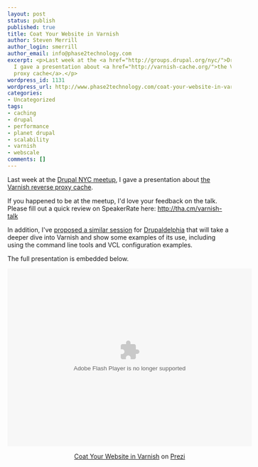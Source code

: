 ```yaml
---
layout: post
status: publish
published: true
title: Coat Your Website in Varnish
author: Steven Merrill
author_login: smerrill
author_email: info@phase2technology.com
excerpt: <p>Last week at the <a href="http://groups.drupal.org/nyc/">Drupal NYC meetup</a>,
  I gave a presentation about <a href="http://varnish-cache.org/">the Varnish reverse
  proxy cache</a>.</p>
wordpress_id: 1131
wordpress_url: http://www.phase2technology.com/coat-your-website-in-varnish/
categories:
- Uncategorized
tags:
- caching
- drupal
- performance
- planet drupal
- scalability
- varnish
- webscale
comments: []
---
```

<p>Last week at the <a href="http://groups.drupal.org/nyc/">Drupal NYC meetup</a>, I gave a presentation about <a href="http://varnish-cache.org/">the Varnish reverse proxy cache</a>.</p></p>
<p><!--break--></p></p>
<p>If you happened to be at the meetup, I'd love your feedback on the talk. Please fill out a quick review on SpeakerRate here: <a href="http://tha.cm/varnish-talk" title="http://tha.cm/varnish-talk">http://tha.cm/varnish-talk</a></p></p>
<p>In addition, I've <a href="http://www.drupaldelphia.com/sessions/coat-your-website-varnish">proposed a similar session</a> for <a href="http://www.drupaldelphia.com/">Drupaldelphia</a> that will take a deeper dive into Varnish and show some examples of its use, including using the command line tools and VCL configuration examples.</p></p>
<p>The full presentation is embedded below.</p></p>
<div class="prezi-player">
<style type="text/css" media="screen">.prezi-player { width: 550px; } .prezi-player-links { text-align: center; }</style><object id="prezi_fiifbaoxj0za" name="prezi_fiifbaoxj0za" classid="clsid:D27CDB6E-AE6D-11cf-96B8-444553540000" width="550" height="400"><param name="movie" value="http://prezi.com/bin/preziloader.swf" /><param name="allowfullscreen" value="true" /><param name="allowscriptaccess" value="always" /><param name="bgcolor" value="#ffffff" /><param name="flashvars" value="prezi_id=fiifbaoxj0za&lock_to_path=1&color=ffffff&autoplay=no&autohide_ctrls=0" /><embed id="preziEmbed_fiifbaoxj0za" name="preziEmbed_fiifbaoxj0za" src="http://prezi.com/bin/preziloader.swf" type="application/x-shockwave-flash" allowfullscreen="true" allowscriptaccess="always" width="550" height="400" bgcolor="#ffffff" flashvars="prezi_id=fiifbaoxj0za&lock_to_path=1&color=ffffff&autoplay=no&autohide_ctrls=0"></embed></object>
<div class="prezi-player-links">
<p><a title="Why you should consider Varnish to make your Drupal website FAST." href="http://prezi.com/fiifbaoxj0za/coat-your-website-in-varnish/">Coat Your Website in Varnish</a> on <a href="http://prezi.com">Prezi</a></p><br />
</div><br />
</div></p>
